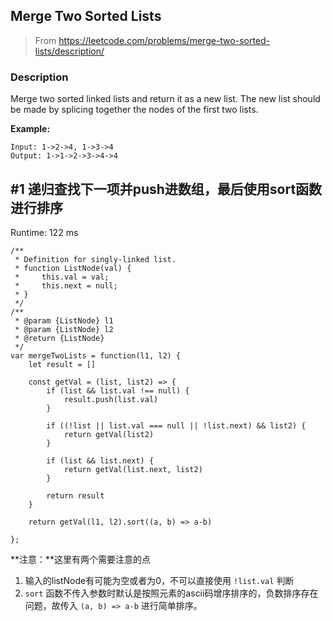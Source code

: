 ## Merge Two Sorted Lists

> From https://leetcode.com/problems/merge-two-sorted-lists/description/

### Description

Merge two sorted linked lists and return it as a new list. The new list should be made by splicing together the nodes of the first two lists.

**Example:**
```
Input: 1->2->4, 1->3->4
Output: 1->1->2->3->4->4
```

## #1 递归查找下一项并push进数组，最后使用sort函数进行排序
Runtime: 122 ms
```
/**
 * Definition for singly-linked list.
 * function ListNode(val) {
 *     this.val = val;
 *     this.next = null;
 * }
 */
/**
 * @param {ListNode} l1
 * @param {ListNode} l2
 * @return {ListNode}
 */
var mergeTwoLists = function(l1, l2) {
    let result = []

    const getVal = (list, list2) => {
        if (list && list.val !== null) {
            result.push(list.val)
        }
        
        if ((!list || list.val === null || !list.next) && list2) {
            return getVal(list2)
        }

        if (list && list.next) {
            return getVal(list.next, list2)
        }
        
        return result
    }
    
    return getVal(l1, l2).sort((a, b) => a-b)
    
};
```
**注意：**这里有两个需要注意的点
1. 输入的listNode有可能为空或者为0，不可以直接使用 ``!list.val`` 判断
2. ``sort`` 函数不传入参数时默认是按照元素的ascii码增序排序的，负数排序存在问题，故传入 ``(a, b) => a-b`` 进行简单排序。
